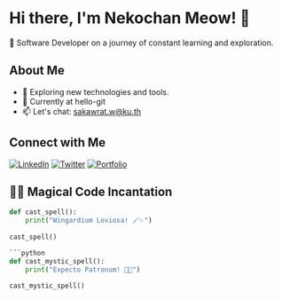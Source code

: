 # Hi there, I'm Nekochan Meow! 👋

🚀 Software Developer on a journey of constant learning and exploration.

## About Me

- 🌱 Exploring new technologies and tools.
- 💼 Currently at hello-git
- 📫 Let's chat: sakawrat.w@ku.th

## Connect with Me

[![LinkedIn](https://img.shields.io/badge/LinkedIn-YourLinkedInProfile-blue)](https://www.linkedin.com/in/your-linkedin-profile)
[![Twitter](https://img.shields.io/badge/Twitter-YourTwitterHandle-blue)](https://twitter.com/your-twitter-handle)
[![Portfolio](https://img.shields.io/badge/Portfolio-YourPortfolio-green)](https://your-portfolio.com)

## 🎩✨ Magical Code Incantation

```python
def cast_spell():
    print("Wingardium Leviosa! 🪄✨")
    
cast_spell()

```python
def cast_mystic_spell():
    print("Expecto Patronum! 🦄✨")
    
cast_mystic_spell()





